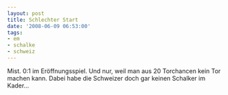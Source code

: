 ```yaml
---
layout: post
title: Schlechter Start
date: '2008-06-09 06:53:00'
tags:
- em
- schalke
- schweiz
---
```


Mist. 0:1 im Eröffnungsspiel. Und nur, weil man aus 20 Torchancen kein Tor machen kann. Dabei habe die Schweizer doch gar keinen Schalker im Kader&#8230;